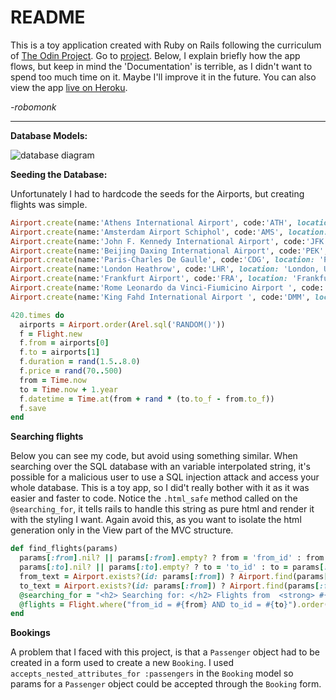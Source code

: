 # README

This is a toy application created with Ruby on Rails following the curriculum of [The Odin Project](https://www.theodinproject.com/). Go to [project](https://www.theodinproject.com/courses/ruby-on-rails/lessons/building-advanced-forms?ref=lnav). 
Below, I explain briefly how the app flows, but keep in mind the 'Documentation' is terrible, as I didn't want to spend too much time on it. Maybe I'll improve it in the future. You can also view the app [live on Heroku](https://infinite-ridge-41115.herokuapp.com/).


*-robomonk*

***

**Database Models:**

![database diagram](https://i.imgur.com/SJjBC1m.jpg)

**Seeding the Database:**

Unfortunately I had to hardcode the seeds for the Airports, but creating flights was simple.

```Ruby
Airport.create(name:'Athens International Airport', code:'ATH', location: 'Athens, Greece')
Airport.create(name:'Amsterdam Airport Schiphol', code:'AMS', location: 'Amsterdam, Netherlands')
Airport.create(name:'John F. Kennedy International Airport', code:'JFK', location: 'New York, United States')
Airport.create(name:'Beijing Daxing International Airport', code:'PEK', location: 'Beijing, China')
Airport.create(name:'Paris-Charles De Gaulle', code:'CDG', location: 'Paris, France')
Airport.create(name:'London Heathrow', code:'LHR', location: 'London, United Kingdom')
Airport.create(name:'Frankfurt Airport', code:'FRA', location: 'Frankfurt, Switzerland')
Airport.create(name:'Rome Leonardo da Vinci-Fiumicino Airport ', code:'FCO', location: 'Rome, Italy')
Airport.create(name:'King Fahd International Airport ', code:'DMM', location: 'Qatif, Saudi Arabia')

420.times do
  airports = Airport.order(Arel.sql('RANDOM()'))
  f = Flight.new
  f.from = airports[0]
  f.to = airports[1]
  f.duration = rand(1.5..8.0)
  f.price = rand(70..500)
  from = Time.now
  to = Time.now + 1.year
  f.datetime = Time.at(from + rand * (to.to_f - from.to_f))
  f.save
end
```

**Searching flights**

Below you can see my code, but avoid using something similar. When searching over the SQL database with an variable interpolated string, it's possible for a malicious user to use a SQL injection attack and access your whole database. This is a toy app, so I did't really bother with it as it was easier and faster to code. Notice the `.html_safe` method called on the `@searching_for`, it tells rails to handle this string as pure html and render it with the styling I want. Again avoid this, as you want to isolate the html generation only in the View part of the MVC structure. 

```Ruby
def find_flights(params)
  params[:from].nil? || params[:from].empty? ? from = 'from_id' : from = params[:from]
  params[:to].nil? || params[:to].empty? ? to = 'to_id' : to = params[:to]
  from_text = Airport.exists?(id: params[:from]) ? Airport.find(params[:from]).code : 'ANYWHERE'
  to_text = Airport.exists?(id: params[:from]) ? Airport.find(params[:from]).code : 'ANYWHERE'
  @searching_for = "<h2> Searching for: </h2> Flights from  <strong> #{from_text} </strong>  to <strong> #{to_text} </strong".html_safe
  @flights = Flight.where("from_id = #{from} AND to_id = #{to}").order(:datetime)
end
```

**Bookings**

A problem that I faced with this project, is that a `Passenger` object had to be created in a form used to create a new `Booking`. I used `accepts_nested_attributes_for :passengers` in the `Booking` model so params for a `Passenger` object could be accepted through the `Booking` form.


